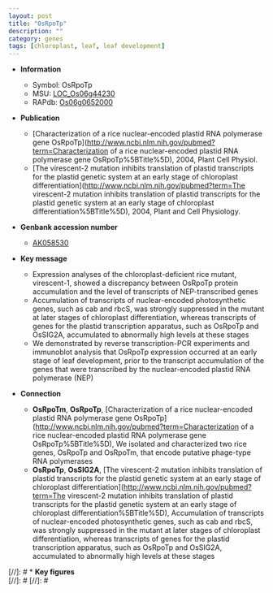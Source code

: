 ```yaml
---
layout: post
title: "OsRpoTp"
description: ""
category: genes
tags: [chloroplast, leaf, leaf development]
---
```


* **Information**  
    + Symbol: OsRpoTp  
    + MSU: [LOC_Os06g44230](http://rice.plantbiology.msu.edu/cgi-bin/ORF_infopage.cgi?orf=LOC_Os06g44230)  
    + RAPdb: [Os06g0652000](http://rapdb.dna.affrc.go.jp/viewer/gbrowse_details/irgsp1?name=Os06g0652000)  

* **Publication**  
    + [Characterization of a rice nuclear-encoded plastid RNA polymerase gene OsRpoTp](http://www.ncbi.nlm.nih.gov/pubmed?term=Characterization of a rice nuclear-encoded plastid RNA polymerase gene OsRpoTp%5BTitle%5D), 2004, Plant Cell Physiol.
    + [The virescent-2 mutation inhibits translation of plastid transcripts for the plastid genetic system at an early stage of chloroplast differentiation](http://www.ncbi.nlm.nih.gov/pubmed?term=The virescent-2 mutation inhibits translation of plastid transcripts for the plastid genetic system at an early stage of chloroplast differentiation%5BTitle%5D), 2004, Plant and Cell Physiology.

* **Genbank accession number**  
    + [AK058530](http://www.ncbi.nlm.nih.gov/nuccore/AK058530)

* **Key message**  
    + Expression analyses of the chloroplast-deficient rice mutant, virescent-1, showed a discrepancy between OsRpoTp protein accumulation and the level of transcripts of NEP-transcribed genes
    + Accumulation of transcripts of nuclear-encoded photosynthetic genes, such as cab and rbcS, was strongly suppressed in the mutant at later stages of chloroplast differentiation, whereas transcripts of genes for the plastid transcription apparatus, such as OsRpoTp and OsSIG2A, accumulated to abnormally high levels at these stages
    + We demonstrated by reverse transcription-PCR experiments and immunoblot analysis that OsRpoTp expression occurred at an early stage of leaf development, prior to the transcript accumulation of the genes that were transcribed by the nuclear-encoded plastid RNA polymerase (NEP)

* **Connection**  
    + __OsRpoTm__, __OsRpoTp__, [Characterization of a rice nuclear-encoded plastid RNA polymerase gene OsRpoTp](http://www.ncbi.nlm.nih.gov/pubmed?term=Characterization of a rice nuclear-encoded plastid RNA polymerase gene OsRpoTp%5BTitle%5D), We isolated and characterized two rice genes, OsRpoTp and OsRpoTm, that encode putative phage-type RNA polymerases
    + __OsRpoTp__, __OsSIG2A__, [The virescent-2 mutation inhibits translation of plastid transcripts for the plastid genetic system at an early stage of chloroplast differentiation](http://www.ncbi.nlm.nih.gov/pubmed?term=The virescent-2 mutation inhibits translation of plastid transcripts for the plastid genetic system at an early stage of chloroplast differentiation%5BTitle%5D), Accumulation of transcripts of nuclear-encoded photosynthetic genes, such as cab and rbcS, was strongly suppressed in the mutant at later stages of chloroplast differentiation, whereas transcripts of genes for the plastid transcription apparatus, such as OsRpoTp and OsSIG2A, accumulated to abnormally high levels at these stages

[//]: # * **Key figures**  
[//]: # 
[//]: # 
